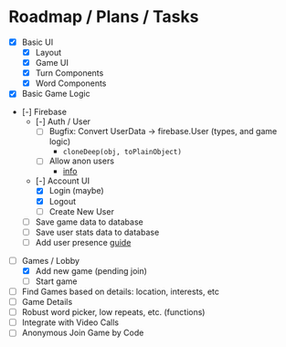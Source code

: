 # Roadmap / Plans / Tasks

- [x] Basic UI
  - [x] Layout
  - [x] Game UI
  - [x] Turn Components
  - [x] Word Components
- [x] Basic Game Logic
- [-] Firebase
  - [-] Auth / User
    - [ ] Bugfix: Convert UserData -> firebase.User (types, and game logic)
      - `cloneDeep(obj, toPlainObject)`
    - [ ] Allow anon users
      - [info](https://firebase.google.com/docs/auth/web/anonymous-auth?hl=en#authenticate-with-firebase-anonymously)
  - [-] Account UI
    - [x] Login (maybe)
    - [x] Logout
    - [ ] Create New User
  - [ ] Save game data to database
  - [ ] Save user stats data to database
  - [ ] Add user presence [guide](https://firebase.google.com/docs/firestore/solutions/presence)
- [ ] Games / Lobby
  - [x] Add new game (pending join)
  - [ ] Start game
- [ ] Find Games based on details: location, interests, etc
- [ ] Game Details
- [ ] Robust word picker, low repeats, etc. (functions)
- [ ] Integrate with Video Calls
- [ ] Anonymous Join Game by Code
